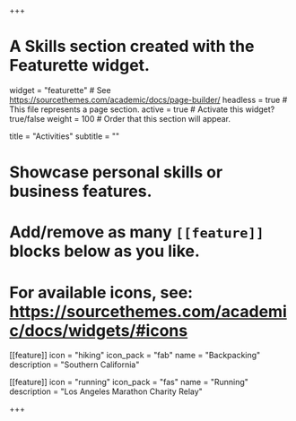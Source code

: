 +++
# A Skills section created with the Featurette widget.
widget = "featurette"  # See https://sourcethemes.com/academic/docs/page-builder/
headless = true  # This file represents a page section.
active = true  # Activate this widget? true/false
weight = 100  # Order that this section will appear.

title = "Activities"
subtitle = ""

# Showcase personal skills or business features.
# 
# Add/remove as many `[[feature]]` blocks below as you like.
# 
# For available icons, see: https://sourcethemes.com/academic/docs/widgets/#icons

[[feature]]
  icon = "hiking"
  icon_pack = "fab"
  name = "Backpacking"
  description = "Southern California"
  
[[feature]]
  icon = "running"
  icon_pack = "fas"
  name = "Running"
  description = "Los Angeles Marathon Charity Relay"  

+++

